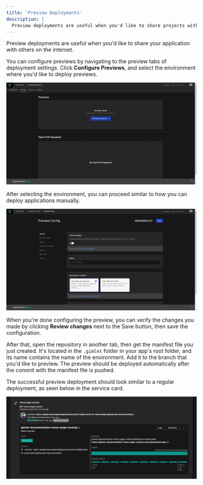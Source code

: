 ```yaml
---
title: 'Preview Deployments'
description: |
  Preview deployments are useful when you'd like to share projects with teammates or clients.
---
```


Preview deployments are useful when you'd like to share your application with others on the internet.

You can configure previews by navigating to the preview tabs of deployment settings. Click **Configure Previews**, and select the environment where you'd like to deploy previews.

![Configure Previews button in Gimlet's preview deployment settings.](/public/docs/screenshots/preview-deployments/gimlet-io-preview-deployments-01.png)

After selecting the environment, you can proceed similar to how you can deploy applications manually.

![Preview deployment configuration settings in Gimlet.](/public/docs/screenshots/preview-deployments/gimlet-io-preview-deployments-02.png)

When you're done configuring the preview, you can verify the changes you made by clicking **Review changes** next to the Save button, then save the configuration.

After that, open the repository in another tab, then get the manifest file you just created. It's located in the `.gimlet` folder in your app's root folder, and its name contains the name of the environment. Add it to the branch that you'd like to preview. The preview should be deployed automatically after the commit with the manifest file is pushed.

The successful preview deployment should look similar to a regular deployment, as seen below in the service card.

![Service card of a preview deployment in Gimlet.](/public/docs/screenshots/preview-deployments/gimlet-io-preview-deployments-03.png)
